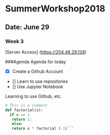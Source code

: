 # SummerWorkshop2018
## Date: June 29
### Week 3

[Server Access] (https://204.48.29.128)

###Agenda Agenda for today
- [x] Create a Github Account
- [] Learn to use repositories
- [] Use Jupyter Notebook

Learning to use Github, etc.


```python
# This is a comment
def factorial(x):
  if x == 1
   return 1;
   else:
   return x * factorial (-1)```
